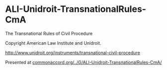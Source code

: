 # ALI-Unidroit-TransnationalRules-CmA
The Transnational Rules of Civil Procedure

Copyright American Law Institute and Unidroit.

<a href="http://www.unidroit.org/instruments/transnational-civil-procedure">http://www.unidroit.org/instruments/transnational-civil-procedure</a>

Presented at <a href="http://www.commonaccord.org/index.php?action=list&file=G/ALI-Unidroit-TransnationalRules-CmA/">commonaccord.org/../G/ALI-Unidroit-TransnationalRules-CmA/</a>

